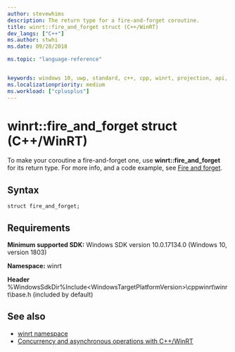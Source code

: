```yaml
---
author: stevewhims
description: The return type for a fire-and-forget coroutine.
title: winrt::fire_and_forget struct (C++/WinRT)
dev_langs: ["C++"]
ms.author: stwhi
ms.date: 09/28/2018

ms.topic: "language-reference"


keywords: windows 10, uwp, standard, c++, cpp, winrt, projection, api, reference
ms.localizationpriority: medium
ms.workload: ["cplusplus"]
---
```


# winrt::fire_and_forget struct (C++/WinRT)

To make your coroutine a fire-and-forget one, use **winrt::fire_and_forget** for its return type. For more info, and a code example, see [Fire and forget](/windows/uwp/cpp-and-winrt-apis/concurrency#fire-and-forget).

## Syntax
```cppwinrt
struct fire_and_forget;
```

## Requirements
**Minimum supported SDK:** Windows SDK version 10.0.17134.0 (Windows 10, version 1803)

**Namespace:** winrt

**Header** %WindowsSdkDir%Include\<WindowsTargetPlatformVersion>\cppwinrt\winrt\base.h (included by default)

## See also
* [winrt namespace](winrt.md)
* [Concurrency and asynchronous operations with C++/WinRT](/windows/uwp/cpp-and-winrt-apis/concurrency)
